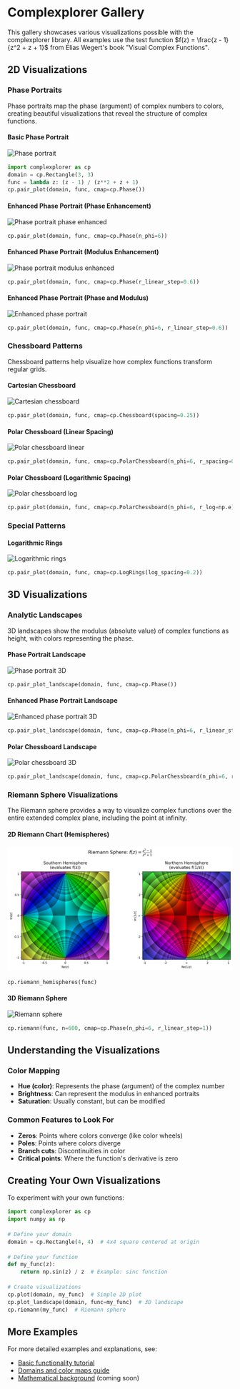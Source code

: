 # Complexplorer Gallery

This gallery showcases various visualizations possible with the complexplorer library. All examples use the test function $f(z) = \frac{z - 1}{z^2 + z + 1}$ from Elias Wegert's book "Visual Complex Functions".

## 2D Visualizations

### Phase Portraits

Phase portraits map the phase (argument) of complex numbers to colors, creating beautiful visualizations that reveal the structure of complex functions.

#### Basic Phase Portrait
![Phase portrait](../../examples/gallery/Phase_portrait_2d.png)
```python
import complexplorer as cp
domain = cp.Rectangle(3, 3)
func = lambda z: (z - 1) / (z**2 + z + 1)
cp.pair_plot(domain, func, cmap=cp.Phase())
```

#### Enhanced Phase Portrait (Phase Enhancement)
![Phase portrait phase enhanced](../../examples/gallery/Phase_portrait_phase_enhanced_2d.png)
```python
cp.pair_plot(domain, func, cmap=cp.Phase(n_phi=6))
```

#### Enhanced Phase Portrait (Modulus Enhancement)
![Phase portrait modulus enhanced](../../examples/gallery/Phase_portrait_modulus_enhanced_2d.png)
```python
cp.pair_plot(domain, func, cmap=cp.Phase(r_linear_step=0.6))
```

#### Enhanced Phase Portrait (Phase and Modulus)
![Enhanced phase portrait](../../examples/gallery/Enhanced_phase_portrait_phase_and_modulus_enhanced_2d.png)
```python
cp.pair_plot(domain, func, cmap=cp.Phase(n_phi=6, r_linear_step=0.6))
```

### Chessboard Patterns

Chessboard patterns help visualize how complex functions transform regular grids.

#### Cartesian Chessboard
![Cartesian chessboard](../../examples/gallery/Cartesian_chessboard_2d.png)
```python
cp.pair_plot(domain, func, cmap=cp.Chessboard(spacing=0.25))
```

#### Polar Chessboard (Linear Spacing)
![Polar chessboard linear](../../examples/gallery/Polar_chessboard_linear_modulus_spacing_2d.png)
```python
cp.pair_plot(domain, func, cmap=cp.PolarChessboard(n_phi=6, r_spacing=0.25))
```

#### Polar Chessboard (Logarithmic Spacing)
![Polar chessboard log](../../examples/gallery/Polar_chessboard_log_modulus_spacing_2d.png)
```python
cp.pair_plot(domain, func, cmap=cp.PolarChessboard(n_phi=6, r_log=np.e))
```

### Special Patterns

#### Logarithmic Rings
![Logarithmic rings](../../examples/gallery/Logarithmic_rings_2d.png)
```python
cp.pair_plot(domain, func, cmap=cp.LogRings(log_spacing=0.2))
```

## 3D Visualizations

### Analytic Landscapes

3D landscapes show the modulus (absolute value) of complex functions as height, with colors representing the phase.

#### Phase Portrait Landscape
![Phase portrait 3D](../../examples/gallery/Phase_portrait_3d.png)
```python
cp.pair_plot_landscape(domain, func, cmap=cp.Phase())
```

#### Enhanced Phase Portrait Landscape
![Enhanced phase portrait 3D](../../examples/gallery/Enhanced_phase_portrait_phase_and_modulus_enhanced_3d.png)
```python
cp.pair_plot_landscape(domain, func, cmap=cp.Phase(n_phi=6, r_linear_step=0.6))
```

#### Polar Chessboard Landscape
![Polar chessboard 3D](../../examples/gallery/Polar_chessboard_log_modulus_spacing_3d.png)
```python
cp.pair_plot_landscape(domain, func, cmap=cp.PolarChessboard(n_phi=6, r_log=np.e))
```

### Riemann Sphere Visualizations

The Riemann sphere provides a way to visualize complex functions over the entire extended complex plane, including the point at infinity.

#### 2D Riemann Chart (Hemispheres)
![Riemann charts](../../examples/gallery/riemann_chart_2d.png)
```python
cp.riemann_hemispheres(func)
```

#### 3D Riemann Sphere
![Riemann sphere](../../examples/gallery/riemann_sphere_3d.png)
```python
cp.riemann(func, n=600, cmap=cp.Phase(n_phi=6, r_linear_step=1))
```

## Understanding the Visualizations

### Color Mapping
- **Hue (color)**: Represents the phase (argument) of the complex number
- **Brightness**: Can represent the modulus in enhanced portraits
- **Saturation**: Usually constant, but can be modified

### Common Features to Look For
- **Zeros**: Points where colors converge (like color wheels)
- **Poles**: Points where colors diverge
- **Branch cuts**: Discontinuities in color
- **Critical points**: Where the function's derivative is zero

## Creating Your Own Visualizations

To experiment with your own functions:

```python
import complexplorer as cp
import numpy as np

# Define your domain
domain = cp.Rectangle(4, 4)  # 4x4 square centered at origin

# Define your function
def my_func(z):
    return np.sin(z) / z  # Example: sinc function

# Create visualizations
cp.plot(domain, my_func)  # Simple 2D plot
cp.plot_landscape(domain, func=my_func)  # 3D landscape
cp.riemann(my_func)  # Riemann sphere
```

## More Examples

For more detailed examples and explanations, see:
- [Basic functionality tutorial](../../examples/plots_example.ipynb)
- [Domains and color maps guide](../../examples/domains_cmaps_example.ipynb)
- [Mathematical background](../mathematical_background.md) (coming soon)